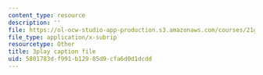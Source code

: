 ```yaml
---
content_type: resource
description: ''
file: https://ol-ocw-studio-app-production.s3.amazonaws.com/courses/21g-027-asia-in-the-modern-world-images-representations-fall-2016/5801783df991b12985d9cfa6d0d1dcdd_1801228.srt
file_type: application/x-subrip
resourcetype: Other
title: 3play caption file
uid: 5801783d-f991-b129-85d9-cfa6d0d1dcdd
---
```

